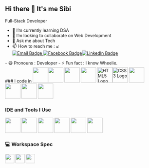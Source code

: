 ## Hi there 👋 It's me Sibi

Full-Stack Developer                                            
- 🌱 I’m currently learning DSA
- 👯 I’m looking to collaborate on Web Development 
- 💬 Ask me about Tech
- 📫 How to reach me : ↙️ <br> 
<a href="mailto: sibi772001@gmail.com.com"><img src="https://img.shields.io/badge/Email-D14836?style=for-the-badge&logo=gmail&logoColor=white" alt="Email Badge" /></a><a href="https://www.facebook.com/sibiaugusto7701" target="_blank"> <img src="https://img.shields.io/badge/Facebook-1877F2?style=for-the-badge&logo=facebook&logoColor=white" alt="Facebook Badge"/></a><a href="https://www.linkedin.com/in/sibivengatesan" target="_blank"><img src="https://img.shields.io/badge/LinkedIn-0A66C2?style=for-the-badge&logo=linkedin&logoColor=white" alt="LinkedIn Badge" />
</a>
- 😄 Pronouns : Developer
- ⚡ Fun fact : I know Wheelie.<br>
### I code in
<img height="50" width="50" src="https://img.icons8.com/color/48/000000/java-coffee-cup-logo.png" /><img height="50" width="50" src="https://img.icons8.com/color/48/000000/python.png" /> <img height="50" width="50" src="https://img.icons8.com/color/48/000000/c-programming.png" /> <img height="50" width="50" src="https://img.icons8.com/color/48/000000/c-plus-plus-logo.png" /> <img height="50" width="50" src="https://img.icons8.com/color/48/000000/html-5.png" alt="HTML5 Logo" /><img height="50" width="50" src="https://img.icons8.com/color/48/000000/css3.png" alt="CSS3 Logo" /> <img height="50" width="50" src="https://img.icons8.com/color/48/000000/javascript.png"/> <img height="50" width="50" src="https://img.icons8.com/color/48/000000/mysql-logo.png"/> <img height="50" width="50" src="https://img.icons8.com/color/48/000000/mongodb.png"/> <img height="50" width="50" src="https://img.icons8.com/color/48/000000/nodejs.png"/>

### IDE and Tools I Use
<img height="50" width="50" src="https://img.icons8.com/color/48/000000/visual-studio-code-2019.png"/> <img height="50" width="50" src="https://img.icons8.com/color/48/000000/pycharm.png"/> <img height="50" width="50" src="https://img.icons8.com/color/50/000000/git.png"/> <img height="50" width="50" src="https://img.icons8.com/dusk/64/000000/anaconda.png"/> <img height="50" src="https://img.icons8.com/officel/480/null/java-eclipse.png"/> <img height="50" width="50" src="https://img.icons8.com/doodle/48/000000/adobe-photoshop.png"/>

### 💻 Workspace Spec
<img height="30" src="https://img.shields.io/badge/ASUS-TUF_Gaming_F15-%23FF0000?style=for-the-badge&logo=asus&logoColor=white"/> <img height="30" src="https://img.shields.io/badge/INTEL _i5_11260H-0071C5?style=for-the-badge&logo=intel&logoColor=white"/> <img height="30" src="https://img.shields.io/badge/NVIDIA-RTX2050-76B900?style=for-the-badge&logo=nvidia&logoColor=white"/> 

